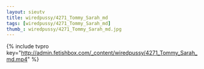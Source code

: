 ```yaml
--- 
layout: sieutv
title: wiredpussy/4271_Tommy_Sarah_md
tags: [wiredpussy/4271_Tommy_Sarah_md]
thumb_: wiredpussy/4271_Tommy_Sarah_md.jpg
---
```

{% include tvpro key="http://admin.fetishbox.com/_content/wiredpussy/4271_Tommy_Sarah_md.mp4" %} 
